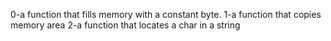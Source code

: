0-a function that fills memory with a constant byte.
1-a function that copies memory area
2-a function that locates a char in a string
